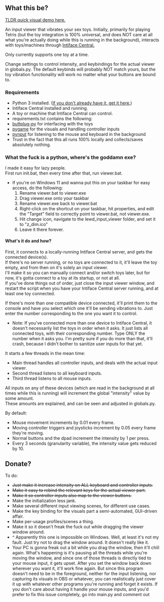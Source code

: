 ## What this be?
[TLDR quick visual demo here.](https://www.youtube.com/watch?v=iBZ0fyBmsrA)

An input viewer that vibrates your sex toys. Initially, primarily for playing Tetris (but the toy integration is 100% universal, and does NOT care at all what you're actually doing while this is running in the background), interacts with toys/machines through [Intiface Central.](https://intiface.com/central/)

Only currently supports one toy at a time.  

Change settings to control intensity, and keybindings for the actual viewer in globals.py.
The default keybinds will probably NOT match yours, but the toy vibration functionality will work no matter what your buttons are bound to.

### Requirements
* Python 3 installed. ([If you don't already have it, get it here.](https://www.python.org/downloads/))  
* Intiface Central installed and running.  
* A toy or machine that Intiface Central can control.  
* requirements.txt contains the following:  
 * [buttplug-py](https://github.com/Siege-Wizard/buttplug-py/tree/main) for interfacing with the toys  
 * [pygame](https://www.pygame.org/docs/ref/pygame.html) for the visuals and handling controller inputs  
 * [pynput](https://pypi.org/project/pynput/) for listening to the mouse and keyboard in the background  
* Trust in the fact that this all runs 100% locally and collects/saves absolutely nothing.  

### What the fuck is a python, where's the goddamn exe?
I made it easy for lazy people.  
First run init.bat, then every time after that, run viewer.bat.  
* If you're on Windows 11 and wanna put this on your taskbar for easy access, do the following:
    1. Rename viewer.bat to viewer.exe  
    2. Drag viewer.exe onto your taskbar  
    3. Rename viewer.exe back to viewer.bat  
    4. Right-click on the shortcut on your taskbar, hit properties, and edit the "Target" field to correctly point to viewer.bat, not viewer.exe.
    5. Hit change icon, navigate to the lewd_input_viewer folder, and set it to "z_dim.ico"
    6. Leave it there forever.

#### What's it do and how?
First, it connects to a locally-running Intiface Central server, and gets the connected device(s).  
If there's no server running, or no toys are connected to it, it'll leave the toy empty, and from then on it's solely an input viewer.  
I'll make it so you can manually connect and/or switch toys later, but for now, it's gotta connect to a toy at its startup, or not at all.  
If you've done things out of order, just close the input viewer window, and restart the script when you have your Intiface Central server running, and at least one toy connected.

If there's more than one compatible device connected, it'll print them to the console and have you select which one it'll be sending vibrations to.
Just enter the number corresponding to the one you want it to control.  
* Note: If you've connected more than one device to Intiface Central, it doesn't necessarily list the toys in order when it asks. It just lists all connected toys, with their corresponding number. Type ONLY the number when it asks you. I'm pretty sure if you do more than that, it'll crash, because I didn't bother to sanitize user inputs for that yet.

It starts a few threads in the mean time:
* Main thread handles all controller inputs, and deals with the actual input viewer.
* Second thread listens to all keyboard inputs.
* Third thread listens to all mouse inputs.

All inputs on any of these devices (which are read in the background at all times while this is running) will increment the global "intensity" value by some amount.  
These amounts are explained, and can be seen and adjusted in globals.py.

By default:  
* Mouse movement increments by 0.01 every frame.
* Moving controller triggers and joysticks increment by 0.05 every frame they're moving.
* Normal buttons and the dpad increment the intensity by 1 per press.
* Every 3 seconds (granularity variable), the intensity value gets reduced by 10.

## Donate?


To do:  
* ~~Just make it increase intensity on ALL keyboard and controller inputs.~~  
* ~~Make it easy to rebind the relevant keys for the actual viewer part.~~  
* ~~Make it so controller inputs also map to the viewer buttons.~~  
* Make the initialization less jank.  
* Make several different input viewing scenes, for different use cases.
* Make the key binding for the visuals part a semi-automated, GUI-driven affair.
* Make per-usage profiles/scenes a thing.
* Make it so it doesn't freak the fuck out while dragging the viewer window around.
* ^ Apparently this one is impossible on Windows. Well, at least it's not my fault. Just try not to drag the window around. It doesn't really like it.
 * Your PC is gonna freak out a bit while you drag the window, then it'll chill again. What's happening is it's pausing all the threads while you're moving the window, and since one of those threads is directly tied to your mouse input, it gets upset. After you set the window back down wherever you want it, it'll work fine again. But since this program doesn't need to be in the foreground, neither for the input listening, nor capturing its visuals in OBS or whatever, you can realistically just cover it up with whatever other programs you're running and forget it exists. If you don't care about having it handle your mouse inputs, and you'd prefer to fix this issue completely, go into main.py and comment out